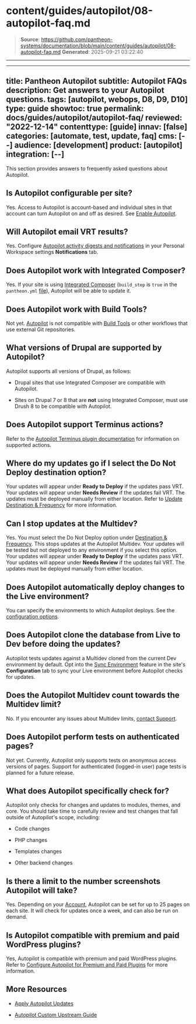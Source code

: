 # content/guides/autopilot/08-autopilot-faq.md

> **Source**: https://github.com/pantheon-systems/documentation/blob/main/content/guides/autopilot/08-autopilot-faq.md
> **Generated**: 2025-09-21 03:22:40

---

---
title: Pantheon Autopilot
subtitle: Autopilot FAQs
description: Get answers to your Autopilot questions.
tags: [autopilot, webops, D8, D9, D10]
type: guide
showtoc: true
permalink: docs/guides/autopilot/autopilot-faq/
reviewed: "2022-12-14"
contenttype: [guide]
innav: [false]
categories: [automate, test, update, faq]
cms: [--]
audience: [development]
product: [autopilot]
integration: [--]
---

This section provides answers to frequently asked questions about Autopilot.

## Is Autopilot configurable per site?

Yes. Access to Autopilot is account-based and individual sites in that account can turn Autopilot on and off as desired. See [Enable Autopilot](/guides/autopilot/enable-autopilot).

## Will Autopilot email VRT results?

Yes. Configure [Autopilot activity digests and notifications](/guides/autopilot/enable-autopilot/#enable-autopilot-email-notifications) in your Personal Workspace settings **Notifications** tab.

## Does Autopilot work with Integrated Composer?

Yes. If your site is using [Integrated Composer](/guides/integrated-composer) (`build_step` is `true` in the `pantheon.yml` [file](/pantheon-yml)), Autopilot will be able to update it.

## Does Autopilot work with Build Tools?

Not yet. [Autopilot](/guides/autopilot) is not compatible with [Build Tools](/guides/build-tools/) or other workflows that use external Git repositories.

## What versions of Drupal are supported by Autopilot?

Autopilot supports all versions of Drupal, as follows:

- Drupal sites that use Integrated Composer are compatible with Autopilot.

- Sites on Drupal 7 or 8 that are **not** using Integrated Composer, must use Drush 8 to be compatible with Autopilot.


## Does Autopilot support Terminus actions?

Refer to the [Autopilot Terminus plugin documentation](https://github.com/pantheon-systems/terminus-autopilot-plugin#readme) for information on supported actions.

## Where do my updates go if I select the Do Not Deploy destination option?

Your updates will appear under **Ready to Deploy** if the updates pass VRT. Your updates will appear under **Needs Review** if the updates fail VRT. The updates must be deployed manually from either location. Refer to [Update Destination & Frequency](/guides/autopilot/enable-autopilot/#update-destination--frequency) for more information.

## Can I stop updates at the Multidev?

Yes. You must select the Do Not Deploy option under [Destination & Frequency](/guides/autopilot/enable-autopilot/#update-destination--frequency). This stops updates at the Autopilot Multidev. Your updates will be tested but not deployed to any environment if you select this option. Your updates will appear under **Ready to Deploy** if the updates pass VRT. Your updates will appear under **Needs Review** if the updates fail VRT. The updates must be deployed manually from either location.

## Does Autopilot automatically deploy changes to the Live environment?

You can specify the environments to which Autopilot deploys. See the [configuration options](/guides/autopilot/enable-autopilot).

## Does Autopilot clone the database from Live to Dev before doing the updates?

Autopilot tests updates against a Multidev cloned from the current Dev environment by default. Opt into the [Sync Environment](/guides/autopilot/enable-autopilot/#schedule) feature in the site's **Configuration** tab to sync your Live environment before Autopilot checks for updates.

## Does the Autopilot Multidev count towards the Multidev limit?

No. If you encounter any issues about Multidev limits, [contact Support](/guides/support/contact-support).

## Does Autopilot perform tests on authenticated pages?

Not yet. Currently, Autopilot only supports tests on anonymous access versions of pages. Support for authenticated (logged-in user) page tests is planned for a future release.

## What does Autopilot specifically check for?

Autopilot only checks for changes and updates to modules, themes, and core. You should take time to carefully review and test changes that fall outside of Autopilot's scope, including:

- Code changes

- PHP changes

- Templates changes

- Other backend changes

## Is there a limit to the number screenshots Autopilot will take?

Yes. Depending on your [Account](/guides/support#support-features-and-response-times), Autopilot can be set for up to 25 pages on each site. It will check for updates once a week, and can also be run on demand.

## Is Autopilot compatible with premium and paid WordPress plugins?

Yes, Autopilot is compatible with premium and paid WordPress plugins. Refer to [Configure Autopilot for Premium and Paid Plugins](/guides/autopilot/enable-autopilot/#configure-autopilot-for-premium-and-paid-plugins) for more information.

## More Resources

- [Apply Autopilot Updates](/guides/autopilot/apply-updates)

- [Autopilot Custom Upstream Guide](/guides/autopilot-custom-upstream)
